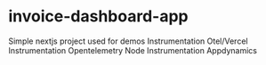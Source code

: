 # invoice-dashboard-app
Simple nextjs project used for demos
Instrumentation Otel/Vercel
Instrumentation Opentelemetry Node
Instrumentation Appdynamics